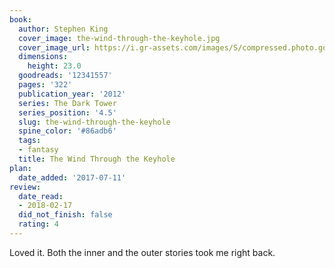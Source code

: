 ```yaml
---
book:
  author: Stephen King
  cover_image: the-wind-through-the-keyhole.jpg
  cover_image_url: https://i.gr-assets.com/images/S/compressed.photo.goodreads.com/books/1328001524l/12341557._SX98_.jpg
  dimensions:
    height: 23.0
  goodreads: '12341557'
  pages: '322'
  publication_year: '2012'
  series: The Dark Tower
  series_position: '4.5'
  slug: the-wind-through-the-keyhole
  spine_color: '#86adb6'
  tags:
  - fantasy
  title: The Wind Through the Keyhole
plan:
  date_added: '2017-07-11'
review:
  date_read:
  - 2018-02-17
  did_not_finish: false
  rating: 4
---
```


Loved it. Both the inner and the outer stories took me right back.
